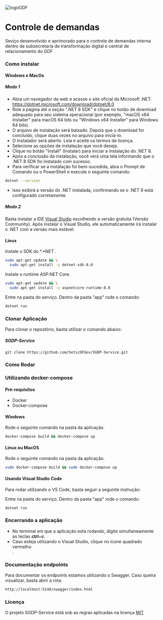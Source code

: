 ![logoGDF](https://encrypted-tbn0.gstatic.com/images?q=tbn:ANd9GcRPl5qRPe9__KUYRMGc9KGf0DgexWv7hrPqVg&s)

# Controle de demandas

Seviço desenvolvido e aprimorado para o controle de demandas interna dentro da subsecretaria de transformação digital e central de relacionamento do GDF

### Como instalar


#### Windows e MacOs

##### Modo 1

- Abra um navegador da web e acesse o site oficial da Microsoft .NET: https://dotnet.microsoft.com/download/dotnet/8.0
- Role a página até a seção ".NET 8 SDK" e clique no botão de download adequado para seu sistema operacional (por exemplo, "macOS x64 Installer" para macOS 64 bits ou  "Windows x64 Installer" para Windows 64 bits).
- O arquivo de instalação será baixado. Depois que o download for concluído, clique duas vezes no arquivo para iniciá-lo.
- O instalador será aberto. Leia e aceite os termos de licença.
- Selecione as opções de instalação que você deseja.
- Clique no botão "Install" (Instalar) para iniciar a instalação do .NET 8.
- Após a conclusão da instalação, você verá uma tela informando que o .NET 8 SDK foi instalado com sucesso.
- Para verificar se a instalação foi bem-sucedida, abra o Prompt de Comando ou o PowerShell e execute o seguinte comando:

```bash
dotnet --version
```
- Isso exibirá a versão do .NET instalada, confirmando se o .NET 8 está configurado corretamente.

##### Modo 2

Basta instalar a IDE [Visual Studio](https://visualstudio.microsoft.com/pt-br/free-developer-offers/) escolhendo a versão gratuita (Versão Community). Após instalar o Visual Studio, ele automaticamente irá instalar o .NET com a versão mais estável.

#### Linux

Instale o SDK do *.*NET .

```bash
sudo apt-get update && \
  sudo apt-get install -y dotnet-sdk-8.0
```

Instale o runtime ASP.NET Core.

```bash
sudo apt-get update && \
  sudo apt-get install -y aspnetcore-runtime-8.0
```

Entre na pasta do serviço. Dentro da pasta "app" rode o comando:

```bash
dotnet run
```
### Clonar Aplicação

Para clonar o repostório, basta utilizar o comando abaixo:

##### SGDP-Service
```
git clone https://github.com/SeticDFGov/SGDP-Service.git
```

### Como Rodar
### Utilizando docker-compose

#### Pré-requisitos
- Docker
- Docker-compose

#### Windows 
Rode o seguinte comando na pasta da aplicação.
```bash
docker-compose build && docker-compose up
```


#### Linux ou MacOS
Rode o seguinte comando na pasta da aplicação.
```bash
sudo docker-compose build && sudo docker-compose up
```

#### Usando Visual Studio Code

Para rodar utilizando o VS Code, basta seguir a seguinte instrução:

Entre na pasta do serviço. Dentro da pasta "app" rode o comando:

```bash
dotnet run
```

### Encerrando a aplicação

- No terminal em que a aplicação esta rodando, digite simultaneamente as teclas **ctrl**+**c**. 
- Caso esteja utilizando o Visual Studio, clique no ícone quadrado vermelho <br>.


### Documentação endpoints

Para documentar os endpoints estamos utilizando o Swagger. Caso queira visualizar, basta abrir a rota: 
```bash
http://localhost:5148/swagger/index.html
```

### Licença

O projeto SGDP-Service está sob as regras aplicadas na licença [MIT](https://github.com/SeticDFGov/SGDP-Service/blob/main/LICENSE)
